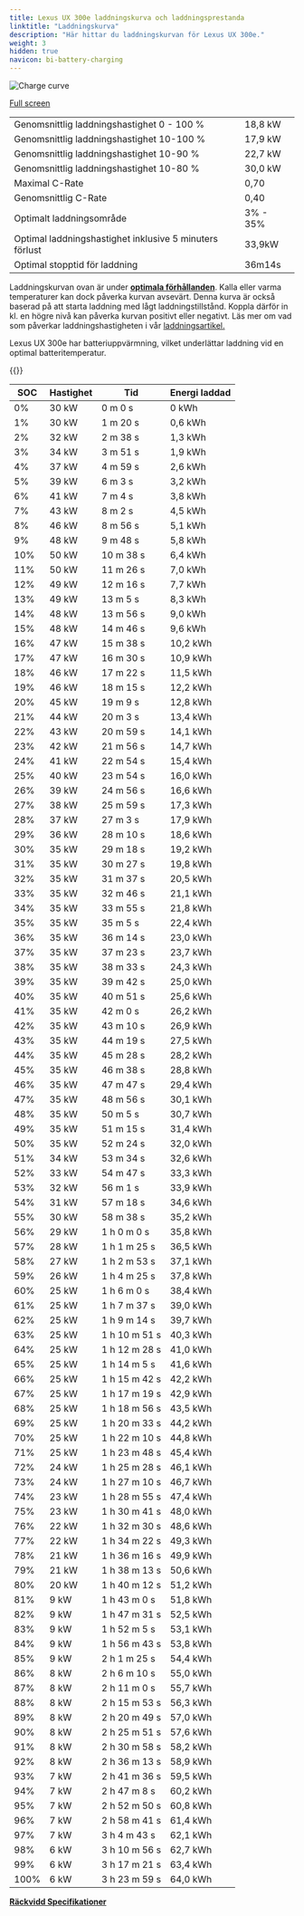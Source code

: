 ```yaml
---
title: Lexus UX 300e laddningskurva och laddningsprestanda
linktitle: "Laddningskurva"
description: "Här hittar du laddningskurvan för Lexus UX 300e."
weight: 3
hidden: true
navicon: bi-battery-charging
---
```

<!-- markdownlint-disable MD033 -->
<img src="/images/models/lexus/ux/ux_300e/chargingcurve.svg" alt="Charge curve" class="img-fluid">

[Full screen](/images/models/lexus/ux/ux_300e/chargingcurve.svg)


<table class="table table-striped border">
<tbody>
<tr>
<td>Genomsnittlig laddningshastighet 0 - 100 %</td><td>18,8 kW</td>
</tr>
<tr>
<td>Genomsnittlig laddningshastighet 10-100 %</td><td>17,9 kW</td>
</tr>
<tr>
<td>Genomsnittlig laddningshastighet 10-90 %</td><td>22,7 kW</td>
</tr>
<tr>
<td>Genomsnittlig laddningshastighet 10-80 %</td><td>30,0 kW</td>
</tr>
<tr>
<td>Maximal C-Rate</td><td>0,70</td>
</tr>
<tr>
<td>Genomsnittlig C-Rate</td><td>0,40</td>
</tr>
<tr>
<td>Optimalt laddningsområde</td><td>3% - 35%</td>
</tr>
<tr>
<td>Optimal laddningshastighet inklusive 5 minuters förlust</td><td>33,9kW</td>
</tr>
<tr>
<td>Optimal stopptid för laddning</td><td>36m14s</td>
</tr>
</tbody>
</table>


Laddningskurvan ovan är under **[optimala förhållanden](../../../../../technology/battery/charging/#temperatur)**. Kalla eller varma temperaturer kan dock påverka kurvan avsevärt. Denna kurva är också baserad på att starta laddning med lågt laddningstillstånd. Koppla därför in kl. en högre nivå kan påverka kurvan positivt eller negativt. Läs mer om vad som påverkar laddningshastigheten i vår [laddningsartikel.](../../../../../technology/battery/charging/)


Lexus UX 300e har batteriuppvärmning, vilket underlättar laddning vid en optimal batteritemperatur.


{{<evkxdisplayaddarticle />}}
<table class="table table-striped border">
<thead>
<tr><th>SOC</th><th>Hastighet</th><th>Tid</th><th>Energi laddad</th></tr>
</thead>
<tbody>
<tr>
<td>0%</td><td>30 kW</td><td> 0 m 0 s </td><td>0 kWh </td>
</tr>
<tr>
<td>1%</td><td>30 kW</td><td> 1 m 20 s </td><td>0,6 kWh </td>
</tr>
<tr>
<td>2%</td><td>32 kW</td><td> 2 m 38 s </td><td>1,3 kWh </td>
</tr>
<tr>
<td>3%</td><td>34 kW</td><td> 3 m 51 s </td><td>1,9 kWh </td>
</tr>
<tr>
<td>4%</td><td>37 kW</td><td> 4 m 59 s </td><td>2,6 kWh </td>
</tr>
<tr>
<td>5%</td><td>39 kW</td><td> 6 m 3 s </td><td>3,2 kWh </td>
</tr>
<tr>
<td>6%</td><td>41 kW</td><td> 7 m 4 s </td><td>3,8 kWh </td>
</tr>
<tr>
<td>7%</td><td>43 kW</td><td> 8 m 2 s </td><td>4,5 kWh </td>
</tr>
<tr>
<td>8%</td><td>46 kW</td><td> 8 m 56 s </td><td>5,1 kWh </td>
</tr>
<tr>
<td>9%</td><td>48 kW</td><td> 9 m 48 s </td><td>5,8 kWh </td>
</tr>
<tr>
<td>10%</td><td>50 kW</td><td> 10 m 38 s </td><td>6,4 kWh </td>
</tr>
<tr>
<td>11%</td><td>50 kW</td><td> 11 m 26 s </td><td>7,0 kWh </td>
</tr>
<tr>
<td>12%</td><td>49 kW</td><td> 12 m 16 s </td><td>7,7 kWh </td>
</tr>
<tr>
<td>13%</td><td>49 kW</td><td> 13 m 5 s </td><td>8,3 kWh </td>
</tr>
<tr>
<td>14%</td><td>48 kW</td><td> 13 m 56 s </td><td>9,0 kWh </td>
</tr>
<tr>
<td>15%</td><td>48 kW</td><td> 14 m 46 s </td><td>9,6 kWh </td>
</tr>
<tr>
<td>16%</td><td>47 kW</td><td> 15 m 38 s </td><td>10,2 kWh </td>
</tr>
<tr>
<td>17%</td><td>47 kW</td><td> 16 m 30 s </td><td>10,9 kWh </td>
</tr>
<tr>
<td>18%</td><td>46 kW</td><td> 17 m 22 s </td><td>11,5 kWh </td>
</tr>
<tr>
<td>19%</td><td>46 kW</td><td> 18 m 15 s </td><td>12,2 kWh </td>
</tr>
<tr>
<td>20%</td><td>45 kW</td><td> 19 m 9 s </td><td>12,8 kWh </td>
</tr>
<tr>
<td>21%</td><td>44 kW</td><td> 20 m 3 s </td><td>13,4 kWh </td>
</tr>
<tr>
<td>22%</td><td>43 kW</td><td> 20 m 59 s </td><td>14,1 kWh </td>
</tr>
<tr>
<td>23%</td><td>42 kW</td><td> 21 m 56 s </td><td>14,7 kWh </td>
</tr>
<tr>
<td>24%</td><td>41 kW</td><td> 22 m 54 s </td><td>15,4 kWh </td>
</tr>
<tr>
<td>25%</td><td>40 kW</td><td> 23 m 54 s </td><td>16,0 kWh </td>
</tr>
<tr>
<td>26%</td><td>39 kW</td><td> 24 m 56 s </td><td>16,6 kWh </td>
</tr>
<tr>
<td>27%</td><td>38 kW</td><td> 25 m 59 s </td><td>17,3 kWh </td>
</tr>
<tr>
<td>28%</td><td>37 kW</td><td> 27 m 3 s </td><td>17,9 kWh </td>
</tr>
<tr>
<td>29%</td><td>36 kW</td><td> 28 m 10 s </td><td>18,6 kWh </td>
</tr>
<tr>
<td>30%</td><td>35 kW</td><td> 29 m 18 s </td><td>19,2 kWh </td>
</tr>
<tr>
<td>31%</td><td>35 kW</td><td> 30 m 27 s </td><td>19,8 kWh </td>
</tr>
<tr>
<td>32%</td><td>35 kW</td><td> 31 m 37 s </td><td>20,5 kWh </td>
</tr>
<tr>
<td>33%</td><td>35 kW</td><td> 32 m 46 s </td><td>21,1 kWh </td>
</tr>
<tr>
<td>34%</td><td>35 kW</td><td> 33 m 55 s </td><td>21,8 kWh </td>
</tr>
<tr>
<td>35%</td><td>35 kW</td><td> 35 m 5 s </td><td>22,4 kWh </td>
</tr>
<tr>
<td>36%</td><td>35 kW</td><td> 36 m 14 s </td><td>23,0 kWh </td>
</tr>
<tr>
<td>37%</td><td>35 kW</td><td> 37 m 23 s </td><td>23,7 kWh </td>
</tr>
<tr>
<td>38%</td><td>35 kW</td><td> 38 m 33 s </td><td>24,3 kWh </td>
</tr>
<tr>
<td>39%</td><td>35 kW</td><td> 39 m 42 s </td><td>25,0 kWh </td>
</tr>
<tr>
<td>40%</td><td>35 kW</td><td> 40 m 51 s </td><td>25,6 kWh </td>
</tr>
<tr>
<td>41%</td><td>35 kW</td><td> 42 m 0 s </td><td>26,2 kWh </td>
</tr>
<tr>
<td>42%</td><td>35 kW</td><td> 43 m 10 s </td><td>26,9 kWh </td>
</tr>
<tr>
<td>43%</td><td>35 kW</td><td> 44 m 19 s </td><td>27,5 kWh </td>
</tr>
<tr>
<td>44%</td><td>35 kW</td><td> 45 m 28 s </td><td>28,2 kWh </td>
</tr>
<tr>
<td>45%</td><td>35 kW</td><td> 46 m 38 s </td><td>28,8 kWh </td>
</tr>
<tr>
<td>46%</td><td>35 kW</td><td> 47 m 47 s </td><td>29,4 kWh </td>
</tr>
<tr>
<td>47%</td><td>35 kW</td><td> 48 m 56 s </td><td>30,1 kWh </td>
</tr>
<tr>
<td>48%</td><td>35 kW</td><td> 50 m 5 s </td><td>30,7 kWh </td>
</tr>
<tr>
<td>49%</td><td>35 kW</td><td> 51 m 15 s </td><td>31,4 kWh </td>
</tr>
<tr>
<td>50%</td><td>35 kW</td><td> 52 m 24 s </td><td>32,0 kWh </td>
</tr>
<tr>
<td>51%</td><td>34 kW</td><td> 53 m 34 s </td><td>32,6 kWh </td>
</tr>
<tr>
<td>52%</td><td>33 kW</td><td> 54 m 47 s </td><td>33,3 kWh </td>
</tr>
<tr>
<td>53%</td><td>32 kW</td><td> 56 m 1 s </td><td>33,9 kWh </td>
</tr>
<tr>
<td>54%</td><td>31 kW</td><td> 57 m 18 s </td><td>34,6 kWh </td>
</tr>
<tr>
<td>55%</td><td>30 kW</td><td> 58 m 38 s </td><td>35,2 kWh </td>
</tr>
<tr>
<td>56%</td><td>29 kW</td><td>1 h 0 m 0 s </td><td>35,8 kWh </td>
</tr>
<tr>
<td>57%</td><td>28 kW</td><td>1 h 1 m 25 s </td><td>36,5 kWh </td>
</tr>
<tr>
<td>58%</td><td>27 kW</td><td>1 h 2 m 53 s </td><td>37,1 kWh </td>
</tr>
<tr>
<td>59%</td><td>26 kW</td><td>1 h 4 m 25 s </td><td>37,8 kWh </td>
</tr>
<tr>
<td>60%</td><td>25 kW</td><td>1 h 6 m 0 s </td><td>38,4 kWh </td>
</tr>
<tr>
<td>61%</td><td>25 kW</td><td>1 h 7 m 37 s </td><td>39,0 kWh </td>
</tr>
<tr>
<td>62%</td><td>25 kW</td><td>1 h 9 m 14 s </td><td>39,7 kWh </td>
</tr>
<tr>
<td>63%</td><td>25 kW</td><td>1 h 10 m 51 s </td><td>40,3 kWh </td>
</tr>
<tr>
<td>64%</td><td>25 kW</td><td>1 h 12 m 28 s </td><td>41,0 kWh </td>
</tr>
<tr>
<td>65%</td><td>25 kW</td><td>1 h 14 m 5 s </td><td>41,6 kWh </td>
</tr>
<tr>
<td>66%</td><td>25 kW</td><td>1 h 15 m 42 s </td><td>42,2 kWh </td>
</tr>
<tr>
<td>67%</td><td>25 kW</td><td>1 h 17 m 19 s </td><td>42,9 kWh </td>
</tr>
<tr>
<td>68%</td><td>25 kW</td><td>1 h 18 m 56 s </td><td>43,5 kWh </td>
</tr>
<tr>
<td>69%</td><td>25 kW</td><td>1 h 20 m 33 s </td><td>44,2 kWh </td>
</tr>
<tr>
<td>70%</td><td>25 kW</td><td>1 h 22 m 10 s </td><td>44,8 kWh </td>
</tr>
<tr>
<td>71%</td><td>25 kW</td><td>1 h 23 m 48 s </td><td>45,4 kWh </td>
</tr>
<tr>
<td>72%</td><td>24 kW</td><td>1 h 25 m 28 s </td><td>46,1 kWh </td>
</tr>
<tr>
<td>73%</td><td>24 kW</td><td>1 h 27 m 10 s </td><td>46,7 kWh </td>
</tr>
<tr>
<td>74%</td><td>23 kW</td><td>1 h 28 m 55 s </td><td>47,4 kWh </td>
</tr>
<tr>
<td>75%</td><td>23 kW</td><td>1 h 30 m 41 s </td><td>48,0 kWh </td>
</tr>
<tr>
<td>76%</td><td>22 kW</td><td>1 h 32 m 30 s </td><td>48,6 kWh </td>
</tr>
<tr>
<td>77%</td><td>22 kW</td><td>1 h 34 m 22 s </td><td>49,3 kWh </td>
</tr>
<tr>
<td>78%</td><td>21 kW</td><td>1 h 36 m 16 s </td><td>49,9 kWh </td>
</tr>
<tr>
<td>79%</td><td>21 kW</td><td>1 h 38 m 13 s </td><td>50,6 kWh </td>
</tr>
<tr>
<td>80%</td><td>20 kW</td><td>1 h 40 m 12 s </td><td>51,2 kWh </td>
</tr>
<tr>
<td>81%</td><td>9 kW</td><td>1 h 43 m 0 s </td><td>51,8 kWh </td>
</tr>
<tr>
<td>82%</td><td>9 kW</td><td>1 h 47 m 31 s </td><td>52,5 kWh </td>
</tr>
<tr>
<td>83%</td><td>9 kW</td><td>1 h 52 m 5 s </td><td>53,1 kWh </td>
</tr>
<tr>
<td>84%</td><td>9 kW</td><td>1 h 56 m 43 s </td><td>53,8 kWh </td>
</tr>
<tr>
<td>85%</td><td>9 kW</td><td>2 h 1 m 25 s </td><td>54,4 kWh </td>
</tr>
<tr>
<td>86%</td><td>8 kW</td><td>2 h 6 m 10 s </td><td>55,0 kWh </td>
</tr>
<tr>
<td>87%</td><td>8 kW</td><td>2 h 11 m 0 s </td><td>55,7 kWh </td>
</tr>
<tr>
<td>88%</td><td>8 kW</td><td>2 h 15 m 53 s </td><td>56,3 kWh </td>
</tr>
<tr>
<td>89%</td><td>8 kW</td><td>2 h 20 m 49 s </td><td>57,0 kWh </td>
</tr>
<tr>
<td>90%</td><td>8 kW</td><td>2 h 25 m 51 s </td><td>57,6 kWh </td>
</tr>
<tr>
<td>91%</td><td>8 kW</td><td>2 h 30 m 58 s </td><td>58,2 kWh </td>
</tr>
<tr>
<td>92%</td><td>8 kW</td><td>2 h 36 m 13 s </td><td>58,9 kWh </td>
</tr>
<tr>
<td>93%</td><td>7 kW</td><td>2 h 41 m 36 s </td><td>59,5 kWh </td>
</tr>
<tr>
<td>94%</td><td>7 kW</td><td>2 h 47 m 8 s </td><td>60,2 kWh </td>
</tr>
<tr>
<td>95%</td><td>7 kW</td><td>2 h 52 m 50 s </td><td>60,8 kWh </td>
</tr>
<tr>
<td>96%</td><td>7 kW</td><td>2 h 58 m 41 s </td><td>61,4 kWh </td>
</tr>
<tr>
<td>97%</td><td>7 kW</td><td>3 h 4 m 43 s </td><td>62,1 kWh </td>
</tr>
<tr>
<td>98%</td><td>6 kW</td><td>3 h 10 m 56 s </td><td>62,7 kWh </td>
</tr>
<tr>
<td>99%</td><td>6 kW</td><td>3 h 17 m 21 s </td><td>63,4 kWh </td>
</tr>
<tr>
<td>100%</td><td>6 kW</td><td>3 h 23 m 59 s </td><td>64,0 kWh </td>
</tr>
</tbody>
</table>

<div class="mt-3 mb-3">
<a href="../rangeandconsumption/" class="text-decoration-none text-black">
<strong><i class="bi-arrow-left"></i> Räckvidd </strong>
</a>
<a href="../specifications/" class="text-decoration-none text-black float-end">
<strong>Specifikationer <i class="bi-arrow-right"></i></strong>
</a>
</div>
